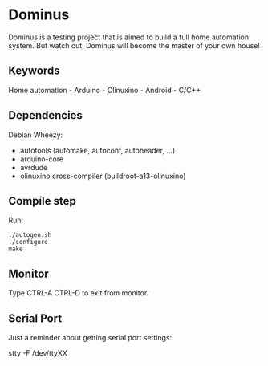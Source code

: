 Dominus
=======

Dominus is a testing project that is aimed to build a full home
automation system. But watch out, Dominus will become the master of
your own house!


Keywords
--------

Home automation - Arduino - Olinuxino - Android - C/C++


Dependencies
------------

Debian Wheezy:
- autotools (automake, autoconf, autoheader, ...)
- arduino-core
- avrdude
- olinuxino cross-compiler (buildroot-a13-olinuxino)


Compile step
------------

Run:
```
./autogen.sh
./configure
make
```


Monitor
-------

Type CTRL-A CTRL-D to exit from monitor.


Serial Port
-----------

Just a reminder about getting serial port settings:

  stty -F /dev/ttyXX
